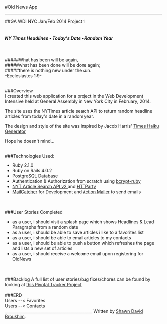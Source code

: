 #Old News App
______________________________________________  




##GA WDI NYC Jan/Feb 2014 Project 1
<br />
<br />


#### <em>NY Times Headlines • Today's Date • Random Year</em>
<br />
<br />
#####What has been will be again,<br />
#####what has been done will be done again;<br />
#####there is nothing new under the sun.<br />
-Ecclesiastes 1:9-<br />
<br />

###Overview
<br />
I created this web application for a project in the Web Development Intensive held at General Assembly in New York City in February, 2014.

The site uses the NYTimes article search API to return random headline articles from today's date in a random year.

The design and style of the site was inspired by Jacob Harris' <a href="http://haiku.nytimes.com/">Times Haiku Generator</a>

Hope he doesn't mind...
<br />
<br />

###Technologies Used:
<ul>
<li> Ruby 2.1.0</li>
<li> Ruby on Rails 4.0.2</li>
<li> PostgreSQL Database</li>
<li>Authentication & Authorization from scratch using <a href="http://bcrypt-ruby.rubyforge.org/"> bcrypt-ruby </a></li>
<li><a href="http://developer.nytimes.com/docs/read/article_search_api_v2">NYT Article Search API v2 </a> and <a href="https://github.com/jnunemaker/httparty">HTTParty</a></li>
<li><a href="http://mailcatcher.me/">MailCatcher</a> for Development and <a href="http://guides.rubyonrails.org/action_mailer_basics.html">Action Mailer</a> to send emails</li></ul>
<br />
<br />
###User Stories Completed
<ul>
<li>as a user, i should visit a splash page which shows Headlines & Lead Paragraphs from a random date</li>
<li>as a user, i should be able to save articles i like to a favorites list</li>
<li>as a user, i should be able to email articles to my contacts</li>
<li>as a user, i should be able to push a button which refreshes the page and lists a new set of articles</li>
<li>as a user, i should receive a welcome email upon registering for OldNews</li>
</ul>
<br />
<br />
###Backlog
A full list of user stories/bug fixes/chores can be found by looking at <a href="https://www.pivotaltracker.com/s/projects/1015678"> this Pivotal Tracker Project</a>
<br />
<br />
###ERD
<br />
Users --< Favorites<br />
Users --< Contacts
<br />
____________________________________________
Written by <a href="https://twitter.com/s_d_br0_o">Shawn David Broukhim</a>.